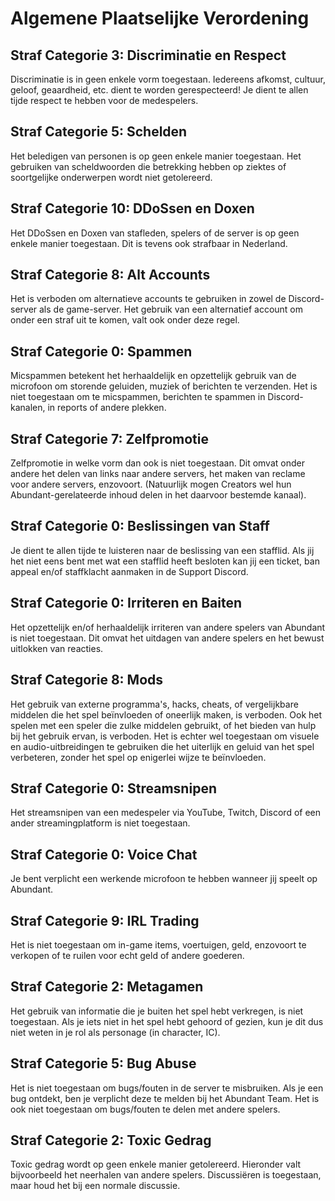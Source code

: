 <!--
This table is crucial for our documentation and should not be altered.
Please do not change the table header or its name.
-->

# Algemene Plaatselijke Verordening

## Straf Categorie 3: Discriminatie en Respect
Discriminatie is in geen enkele vorm toegestaan. Iedereens afkomst, cultuur, geloof, geaardheid, etc. dient te worden gerespecteerd! Je dient te allen tijde respect te hebben voor de medespelers.

## Straf Categorie 5: Schelden
Het beledigen van personen is op geen enkele manier toegestaan. Het gebruiken van scheldwoorden die betrekking hebben op ziektes of soortgelijke onderwerpen wordt niet getolereerd.

## Straf Categorie 10: DDoSsen en Doxen
Het DDoSsen en Doxen van stafleden, spelers of de server is op geen enkele manier toegestaan. Dit is tevens ook strafbaar in Nederland.

## Straf Categorie 8: Alt Accounts
Het is verboden om alternatieve accounts te gebruiken in zowel de Discord-server als de game-server. Het gebruik van een alternatief account om onder een straf uit te komen, valt ook onder deze regel.

## Straf Categorie 0: Spammen
Micspammen betekent het herhaaldelijk en opzettelijk gebruik van de microfoon om storende geluiden, muziek of berichten te verzenden. Het is niet toegestaan om te micspammen, berichten te spammen in Discord-kanalen, in reports of andere plekken.

## Straf Categorie 7: Zelfpromotie
Zelfpromotie in welke vorm dan ook is niet toegestaan. Dit omvat onder andere het delen van links naar andere servers, het maken van reclame voor andere servers, enzovoort. (Natuurlijk mogen Creators wel hun Abundant-gerelateerde inhoud delen in het daarvoor bestemde kanaal).

## Straf Categorie 0: Beslissingen van Staff
Je dient te allen tijde te luisteren naar de beslissing van een stafflid. Als jij het niet eens bent met wat een stafflid heeft besloten kan jij een ticket, ban appeal en/of staffklacht aanmaken in de Support Discord.

## Straf Categorie 0: Irriteren en Baiten
Het opzettelijk en/of herhaaldelijk irriteren van andere spelers van Abundant is niet toegestaan. Dit omvat het uitdagen van andere spelers en het bewust uitlokken van reacties.

## Straf Categorie 8: Mods
Het gebruik van externe programma's, hacks, cheats, of vergelijkbare middelen die het spel beïnvloeden of oneerlijk maken, is verboden. Ook het spelen met een speler die zulke middelen gebruikt, of het bieden van hulp bij het gebruik ervan, is verboden. Het is echter wel toegestaan om visuele en audio-uitbreidingen te gebruiken die het uiterlijk en geluid van het spel verbeteren, zonder het spel op enigerlei wijze te beïnvloeden.

## Straf Categorie 0: Streamsnipen
Het streamsnipen van een medespeler via YouTube, Twitch, Discord of een ander streamingplatform is niet toegestaan.

## Straf Categorie 0: Voice Chat
Je bent verplicht een werkende microfoon te hebben wanneer jij speelt op Abundant.

## Straf Categorie 9: IRL Trading
Het is niet toegestaan om in-game items, voertuigen, geld, enzovoort te verkopen of te ruilen voor echt geld of andere goederen.

## Straf Categorie 2: Metagamen
Het gebruik van informatie die je buiten het spel hebt verkregen, is niet toegestaan. Als je iets niet in het spel hebt gehoord of gezien, kun je dit dus niet weten in je rol als personage (in character, IC).

## Straf Categorie 5: Bug Abuse
Het is niet toegestaan om bugs/fouten in de server te misbruiken. Als je een bug ontdekt, ben je verplicht deze te melden bij het Abundant Team. Het is ook niet toegestaan om bugs/fouten te delen met andere spelers.

## Straf Categorie 2: Toxic Gedrag
Toxic gedrag wordt op geen enkele manier getolereerd. Hieronder valt bijvoorbeeld het neerhalen van andere spelers. Discussiëren is toegestaan, maar houd het bij een normale discussie.

